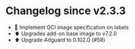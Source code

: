 # Changelog since v2.3.3
- 🔨 Implement OCI image specification on labels 
- ⬆ Upgrades add-on base image to v7.2.0 
- ⬆ Upgrade Adguard to 0.102.0 (#58) 

